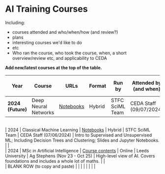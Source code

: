 # AI Training Courses

Including:
- courses attended and who/when/how (and review?)
- plans
- interesting courses we'd like to do
- etc
- Who ran the course, who took the course, when, a short overview/review etc, and applicability to CEDA

**Add new/latest courses at the top of the table.**

| Year | Course | URLs | Format | Run by | Attended by (and when) | Comments | Rating (0-10) [Optional] |
|------|--------|------|--------|--------|------------------------|----------|--------------------------|
| **2024 (Future)** | Deep Neural Networks | [Notebooks](https://github.com/stfc-sciml/sciml-workshop/tree/master/course_3.0/DNN) | Hybrid | STFC SciML Team | CEDA Staff (09/07/2024) |  | | 
\
| 2024 | Classical Machine Learning | [Notebooks](https://github.com/stfc-sciml/sciml-workshop/tree/master/course_3.0/CLASSICAL) | Hybrid | STFC SciML Team | CEDA Staff (07/06/2024) | Intro to Supervised and Unsupervised ML; Including Decision Trees and Clustering; Slides and Jupyter Notebooks. | | 
\
| 2024 | MSc in Artificial Intelligence | [Course contents](https://courses.leeds.ac.uk/d995/artificial-intelligence-msc#content) | Online | Leeds University | Ag Stephens (Nov 23 - Oct 25) | High-level view of AI. Covers foundations and includes a whole lot of maths. | | 
\
| BLANK ROW (to copy and paste)  |   |   |   |   |   |   |   |
